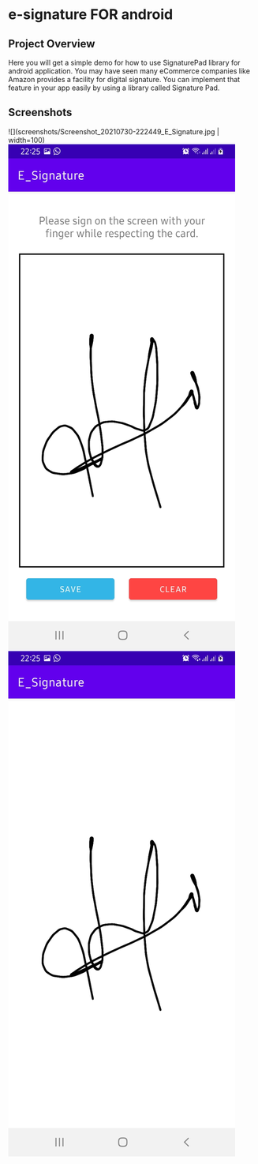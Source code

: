 # e-signature FOR android

## Project Overview
Here you will get a simple demo for how to use SignaturePad library for android application.
You may have seen many eCommerce companies like Amazon provides a facility for digital signature. You can implement that feature in your app easily by using a library called Signature Pad.

## Screenshots
![](screenshots/Screenshot_20210730-222449_E_Signature.jpg | width=100)
![](screenshots/Screenshot_20210730-222506_E_Signature.jpg)
![](screenshots/Screenshot_20210730-222515_E_Signature.jpg)


